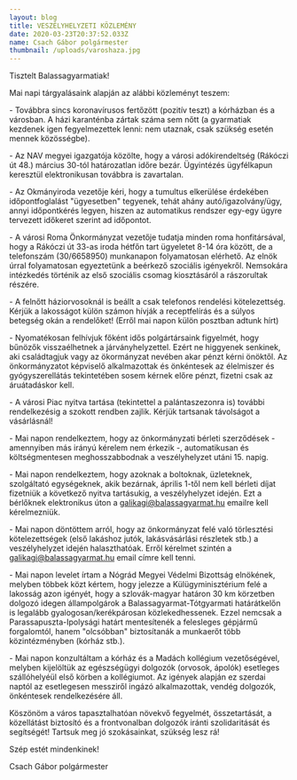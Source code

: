 ```yaml
---
layout: blog
title: VESZÉLYHELYZETI KÖZLEMÉNY
date: 2020-03-23T20:37:52.033Z
name: Csach Gábor polgármester
thumbnail: /uploads/varoshaza.jpg
---
```

Tisztelt Balassagyarmatiak!

Mai napi tárgyalásaink alapján az alábbi közleményt teszem:

\- Továbbra sincs koronavírusos fertőzött (pozitív teszt) a kórházban és a városban. A házi karanténba zártak száma sem nőtt (a gyarmatiak kezdenek igen fegyelmezettek lenni: nem utaznak, csak szükség esetén mennek közösségbe).

\- Az NAV megyei igazgatója közölte, hogy a városi adókirendeltség (Rákóczi út 48.) március 30-tól határozatlan időre bezár. Ügyintézés ügyfélkapun keresztül elektronikusan továbbra is zavartalan.

\- Az Okmányiroda vezetője kéri, hogy a tumultus elkerülése érdekében időpontfoglalást "ügyesetben" tegyenek, tehát ahány autó/igazolvány/ügy, annyi időpontkérés legyen, hiszen az automatikus rendszer egy-egy ügyre tervezett időkeret szerint ad időpontot.

\- A városi Roma Önkormányzat vezetője tudatja minden roma honfitársával, hogy a Rákóczi út 33-as iroda hétfőn tart ügyeletet 8-14 óra között, de a telefonszám (30/6658950) munkanapon folyamatosan elérhető. Az elnök úrral folyamatosan egyeztetünk a beérkező szociális igényekről. Nemsokára intézkedés történik az első szociális csomag kiosztásáról a rászorultak részére.

\- A felnőtt háziorvosoknál is beállt a csak telefonos rendelési kötelezettség. Kérjük a lakosságot külön számon hívják a receptfelírás és a súlyos betegség okán a rendelőket! (Erről mai napon külön posztban adtunk hírt)

\- Nyomatékosan felhívjuk főként idős polgártársaink figyelmét, hogy bűnözők visszaélhetnek a járványhelyzettel. Ezért ne higgyenek senkinek, aki családtagjuk vagy az ökormányzat nevében akar pénzt kérni önöktől. Az önkormányzatot képviselő alkalmazottak és önkéntesek az élelmiszer és gyógyszerellátás tekintetében sosem kérnek előre pénzt, fizetni csak az áruátadáskor kell.

\- A városi Piac nyitva tartása (tekintettel a palántaszezonra is) további rendelkezésig a szokott rendben zajlik. Kérjük tartsanak távolságot a vásárlásnál!

\- Mai napon rendelkeztem, hogy az önkormányzati bérleti szerződések - amennyiben más irányú kérelem nem érkezik -, automatikusan és költségmentesen meghosszabbodnak a veszélyhelyzet utáni 15. napig.

\- Mai napon rendelkeztem, hogy azoknak a boltoknak, üzleteknek, szolgáltató egységeknek, akik bezárnak, április 1-től nem kell bérleti díjat fizetniük a következő nyitva tartásukig, a veszélyhelyzet idején. Ezt a bérlőknek elektronikus úton a galikagi@balassagyarmat.hu emailre kell kérelmezniük.

\- Mai napon döntöttem arról, hogy az önkormányzat felé való törlesztési kötelezettségek (első lakáshoz jutók, lakásvásárlási részletek stb.) a veszélyhelyzet idején halaszthatóak. Erről kérelmet szintén a galikagi@balassagyarmat.hu email címre kell tenni.

\- Mai napon levelet írtam a Nógrád Megyei Védelmi Bizottság elnökének, melyben többek közt kértem, hogy jelezze a Külügyminisztérium felé a lakosság azon igényét, hogy a szlovák-magyar határon 30 km körzetben dolgozó idegen állampolgárok a Balassagyarmat-Tótgyarmati határátkelőn is legalább gyalogosan/kerékpárosan közlekedhessenek. Ezzel nemcsak a Parassapuszta-Ipolysági határt mentesítenék a felesleges gépjármű forgalomtól, hanem "olcsóbban" biztosítanák a munkaerőt több közintézményben (kórház stb.).

\- Mai napon konzultáltam a kórház és a Madách kollégium vezetőségével, melyben kijelöltük az egészségügyi dolgozók (orvosok, ápolók) esetleges szállóhelyéül első körben a kollégiumot. Az igények alapján ez szerdai naptól az esetlegesen messziről ingázó alkalmazottak, vendég dolgozók, önkéntesek rendelkezésére áll.

Köszönöm a város tapasztalhatóan növekvő fegyelmét, összetartását, a közellátást biztosító és a frontvonalban dolgozók iránti szolidaritását és segítségét! Tartsuk meg jó szokásainkat, szükség lesz rá!

Szép estét mindenkinek!

Csach Gábor polgármester